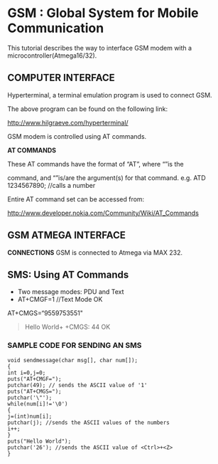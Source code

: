 # GSM : Global System for Mobile Communication
This tutorial describes the way to interface GSM modem with a
microcontroller(Atmega16/32).
## COMPUTER INTERFACE
Hyperterminal, a terminal emulation program is used to connect GSM.

The above program can be found on the following link:

http://www.hilgraeve.com/hyperterminal/

GSM modem is controlled using AT commands.

__AT COMMANDS__

These AT commands have the format of “AT<x><n>”, where “<x>”is the
  
command, and “<n>”is/are the argument(s) for that command.
e.g.
ATD 1234567890; //calls a number

Entire AT command set can be accessed from:

http://www.developer.nokia.com/Community/Wiki/AT_Commands

## GSM ATMEGA INTERFACE
 __CONNECTIONS__
GSM is connected to Atmega via MAX 232.




## SMS: Using AT Commands
- Two message modes: PDU and Text
- AT+CMGF=1 //Text Mode
OK

AT+CMGS=“9559753551"
> Hello World<Ctrl>+<Z> 
+CMGS: 44
OK


### SAMPLE CODE FOR SENDING AN SMS
```
void sendmessage(char msg[], char num[]);
{
int i=0,j=0;
puts("AT+CMGF=");
putchar(49); // sends the ASCII value of '1'
puts("AT+CMGS=");
putchar('\"');
while(num[i]!='\0')
{
j=(int)num[i];
putchar(j); //sends the ASCII values of the numbers
i++;
}
puts("Hello World");
putchar('26'); //sends the ASCII value of <Ctrl>+<Z>
}
```
